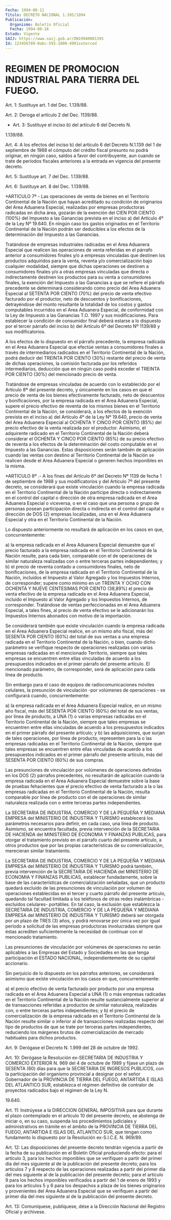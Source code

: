 ```yaml
---
Fecha: 1994-08-11
Título: DECRETO NACIONAL 1.395/1994
Publicación:
  Organismo: Boletín Oficial
  Fecha: 1994-08-16
Estado: Vigente
SAIJ: https://www.saij.gob.ar/DN19940001395
Id: 123456789-0abc-593-1000-4991soterced
---
```

# REGIMEN DE PROMOCION INDUSTRIAL PARA TIERRA DEL FUEGO.

<a id="1"></a>
Art. 1: Sustituye art. 1 del Dec. 1.139/88.

<a id="2"></a>
Art. 2: Deroga el artículo 2 del Dec. 1139/88.

<a id="3"></a>
* Art. 3: Sustituye el inciso b) del artículo 6 del Decreto N.

1.139/88.

<a id="4"></a>
Art. 4: A los efectos del inciso b) del artículo 6 del Decreto N.1.139  del  1  de septiembre de 1988 el cómputo del crédito fiscal presunto no podrá  originar,  en  ningún  caso,  saldos a favor del contribuyente, aun cuando se trate de períodos fiscales  anteriores a la entrada en vigencia del presente decreto.

<a id="5"></a>
Art. 5: Sustituye art. 7 del Dec. 1.139/88.

<a id="6"></a>
Art.  6: Sustituye art. 8 del Dec. 1.139/88.

<a id="7"></a>
*ARTICULO 7º - Las operaciones de venta de bienes en el Territorio Continental de la Nación que hayan acreditado su condición de originarios del Area Aduanera Especial, realizadas por empresas productoras radicadas en dicha área, gozarán de la exención del CIEN POR CIENTO (100%) del Impuesto a las Ganancias prevista en el inciso a) del Artículo 4º de la Ley Nº 19.640. En ningún caso los gastos originados en el Territorio Continental de la Nación podrán ser deducibles a los efectos de la determinación del Impuesto a las Ganancias.

Tratándose de empresas industriales radicadas en el Area Aduanera Especial que realicen las operaciones de venta referidas en el párrafo anterior a consumidores finales y/o a empresas vinculadas que destinen los productos adquiridos para la venta, reventa y/o comercialización bajo cualquier modalidad, siempre que dichas operaciones se destinen a consumidores finales y/o a otras empresas vinculadas que directa o indirectamente destinen los productos para su venta a consumidores finales, la exención del Impuesto a las Ganancias a que se refiere el párrafo precedente se determinará considerando como precio del Area Aduanera Especial al SETENTA POR CIENTO (70%) del precio de venta efectivo facturado por el productor, neto de descuentos y bonificaciones, detrayéndose del monto resultante la totalidad de los costos y gastos computables incurridos en el Area Aduanera Especial, de conformidad con la Ley de Impuesto a las Ganancias T.O. 1997 y sus modificaciones. Para establecer la condición de consumidor final deberá estarse a lo dispuesto por el tercer párrafo del inciso b) del Artículo 6º del Decreto Nº 1139/88 y sus modificatorios.

A los efectos de lo dispuesto en el párrafo precedente, la empresa radicada en el Area Aduanera Especial que efectúe ventas a consumidores finales a través de intermediarios radicados en el Territorio Continental de la Nación, podrá deducir del TREINTA POR CIENTO (30%) restante del precio de venta de dichas operaciones, la comisión facturada por los referidos intermediarios, deducción que en ningún caso podrá exceder el TREINTA POR CIENTO (30%) del mencionado precio de venta.

Tratándose de empresas vinculadas de acuerdo con lo establecido por el Artículo 8º del presente decreto, y únicamente en los casos en que el precio de venta de los bienes efectivamente facturado, neto de descuentos y bonificaciones, por la empresa radicada en el Area Aduanera Especial, supere el precio efectivo de reventa de los mismos bienes en el Territorio Continental de la Nación, se considerará, a los efectos de la exención prevista en el inciso a) del Artículo 4º de la Ley Nº 19.640, precio de venta del Area Aduanera Especial al OCHENTA Y CINCO POR CIENTO (85%) del precio efectivo de la venta realizada por el productor. Asimismo, el adquirente radicado en el Territorio Continental de la Nación deberá considerar el OCHENTA Y CINCO POR CIENTO (85%) de su precio efectivo de reventa a los efectos de la determinación del costo computable en el Impuesto a las Ganancias. Estas disposiciones serán también de aplicación cuando las ventas con destino al Territorio Continental de la Nación se realicen desde el Area Aduanera Especial o generen hechos imponibles en la misma.

<a id="8"></a>
*ARTICULO 8º .- A los fines del Artículo 6º del Decreto Nº 1139 de fecha 1 de septiembre de 1988 y sus modificatorios y del Artículo 7º del presente decreto, se considerará que existe vinculación cuando la empresa radicada en el Territorio Continental de la Nación participe directa o indirectamente en el control del capital o dirección de otra empresa radicada en el Area Aduanera Especial o viceversa, o en el caso que una persona o grupo de personas posean participación directa o indirecta en el control del capital o dirección de DOS (2) empresas localizadas, una en el Area Aduanera Especial y otra en el Territorio Continental de la Nación.

Lo dispuesto anteriormente no resultará de aplicación en los casos en que, concurrentemente:

a) la empresa radicada en el Area Aduanera Especial demuestre que el precio facturado a la empresa radicada en el Territorio Continental de la Nación resulte, para cada bien, comparable con el de operaciones de similar naturaleza realizadas con o entre terceras partes independientes; y b) el precio de reventa contado a consumidores finales, neto de bonificaciones, de la empresa radicada en el Territorio Continental de la Nación, incluidos el Impuesto al Valor Agregado y los Impuestos Internos, de corresponder; supere como mínimo en un TREINTA Y OCHO CON OCHENTA Y NUEVE CENTESIMAS POR CIENTO (38,89%) el precio de venta efectivo de la empresa radicada en el Area Aduanera Especial, incluido el Impuesto al Valor Agregado y los Impuestos Internos, de corresponder. Tratándose de ventas perfeccionadas en el Area Aduanera Especial, a tales fines, al precio de venta efectivo se le adicionarán los Impuestos Internos abonados con motivo de la importación.

Se considerará también que existe vinculación cuando la empresa radicada en el Area Aduanera Especial realice, en un mismo año fiscal, más del SESENTA POR CIENTO (60%) del total de sus ventas a una empresa radicada en el Territorio Continental de la Nación, o bien, cuando dicho parámetro se verifique respecto de operaciones realizadas con varias empresas radicadas en el mencionado Territorio, siempre que tales empresas se encuentren entre ellas vinculadas de acuerdo a los presupuestos indicados en el primer párrafo del presente artículo. El mencionado parámetro, de corresponder, será de aplicación para cada línea de producto.

Sin embargo para el caso de equipos de radiocomunicaciones móviles celulares, la presunción de vinculación -por volúmenes de operaciones - se configurará cuando, concurrentemente:

a) la empresa radicada en el Area Aduanera Especial realice, en un mismo año fiscal, más del SESENTA POR CIENTO (60%) del total de sus ventas, por línea de producto, a UNA (1) o varias empresas radicadas en el Territorio Continental de la Nación, siempre que tales empresas se encuentren entre ellas vinculadas de acuerdo a los presupuestos indicados en el primer párrafo del presente artículo; y b) las adquisiciones, que surjan de tales operaciones, por línea de producto, representen para la o las empresas radicadas en el Territorio Continental de la Nación, siempre que tales empresas se encuentren entre ellas vinculadas de acuerdo a los presupuestos indicados en el primer párrafo del presente artículo, más del SESENTA POR CIENTO (60%) de sus compras.

Las presunciones de vinculación por volúmenes de operaciones definidas en los DOS (2) párrafos precedentes, no resultarán de aplicación cuando la empresa radicada en el Area Aduanera Especial demuestre sobre la base de pruebas fehacientes que el precio efectivo de venta facturado a la o las empresas radicadas en el Territorio Continental de la Nación, resulta comparable por línea de producto con el de operaciones de similar naturaleza realizada con o entre terceras partes independientes.

La SECRETARIA DE INDUSTRIA, COMERCIO Y DE LA PEQUEÑA Y MEDIANA EMPRESA del MINISTERIO DE INDUSTRIA Y TURISMO establecerá los parámetros necesarios para definir, en cada caso, una línea de producto. Asimismo, se encuentra facultada, previa intervención de la SECRETARIA DE HACIENDA del MINISTERIO DE ECONOMIA Y FINANZAS PUBLICAS, para otorgar el tratamiento previsto en el párrafo cuarto del presente artículo, a otros productos que por las propias características de su comercialización, merecieran similar tratamiento.

La SECRETARIA DE INDUSTRIA, COMERCIO Y DE LA PEQUEÑA Y MEDIANA EMPRESA del MINISTERIO DE INDUSTRIA Y TURISMO podrá también, previa intervención de la SECRETARIA DE HACIENDA del MINISTERIO DE ECONOMIA Y FINANZAS PUBLICAS, establecer fundadamente, sobre la base de las características de comercialización señaladas, que un producto quedará excluido de las presunciones de vinculación por volumen de operaciones establecidas en el tercer y cuarto párrafo del presente  artículo, quedando tal facultad limitada a los teléfonos de otras redes inalámbricas -excluidos celulares- portátiles. En tal caso, la exclusión que establezca la SECRETARIA DE INDUSTRIA, COMERCIO Y DE LA PEQUEÑA Y MEDIANA EMPRESA del MINISTERIO DE INDUSTRIA Y TURISMO deberá ser otorgada por un plazo de TRES (3) años, y podrá renovarse por única vez por igual período a solicitud de las empresas productoras involucradas siempre que éstas acrediten suficientemente la necesidad de continuar con el mencionado tratamiento.

Las presunciones de vinculación por volúmenes de operaciones no serán aplicables a las Empresas del Estado y Sociedades en las que tenga participación el ESTADO NACIONAL, independientemente de su capital accionario.

Sin perjuicio de lo dispuesto en los párrafos anteriores, se considerará asimismo que existe vinculación en los casos en que, concurrentemente:

a) el precio efectivo de venta facturado por producto por una empresa radicada en el Area Aduanera Especial a UNA (1) o más empresas radicadas en el Territorio Continental de la Nación resulte sustancialmente superior al de transacciones referidas a productos de similar naturaleza, realizadas con, o entre terceras partes independientes; y b) el precio de comercialización de la empresa radicada en el Territorio Continental de la Nación resulte similar o inferior al de transacciones realizadas respecto del tipo de productos de que se trate por terceras partes independientes, reduciendo los márgenes brutos de comercialización de mercado habituales para dichos productos.

<a id="9"></a>
Art. 9: Derógase el Decreto N. 1.999 del 28 de octubre de 1992.

<a id="10"></a>
Art. 10:  Derógase la Resolución ex-SECRETARIA DE INDUSTRIA Y COMERCIO EXTERIOR  N. 969 del 4 de octubre de 1989 y fíjase un plazo de SESENTA (60) días  para  que la SECRETARIA DE INGRESOS PUBLICOS, con la participación del organismo  provincial  a  designar  por el señor  Gobernador de la PROVINCIA DE TIERRA DEL FUEGO, ANTARTIDA  E ISLAS DEL  ATLANTICO  SUR,  establezca  el  régimen  definitivo  de contralor  de  proyectos  radicados  bajo el régimen de la Ley N.

19.640.

<a id="11"></a>
Art.  11:  Instrúyese  a  la DIRECCION GENERAL IMPOSITIVA para que durante el plazo contemplado en  el  artículo  10  del presente decreto,  se  abstenga  de  iniciar  o,  en  su caso, suspenda  los procedimientos  judiciales  y  administrativos  en  trámite  en  el ámbito de la PROVINCIA DE TIERRA DEL FUEGO, ANTARTIDA  E  ISLAS DEL ATLANTICO  SUR,  que  tengan  como  fundamento lo dispuesto por  la Resolución ex-S.I.C.E. N. 969/89.

<a id="12"></a>
Art.  12:  Las  disposiciones  del  presente  decreto tendrán vigencia  a  partir  de  la  fecha  de su publicación en el Boletín Oficial produciendo efecto: para el artículo  3,  para  los  hechos imponibles  que  se  verifiquen  a  partir  del  primer día del mes siguiente  al  de  la  publicación del presente decreto;  para  los artículos 7 y 8 respecto  de  las  operaciones  realizadas a partir del primer día del mes siguiente al de la publicación  del presente decreto;  para el artículo 9 para los hechos imponibles verificados a partir del  1  de  enero  de 1993 y para los artículos 5 y 6 para los despachos a plaza de los  bienes originarios y provenientes del Area Aduanera Especial que se verifiquen  a  partir  del primer día del  mes  siguiente  al  de  la  publicación  del presente decreto.

<a id="13"></a>
Art. 13: Comuníquese, publíquese, dése a la Dirección Nacional del Registro Oficial y archívese.